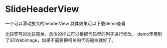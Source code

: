 # SlideHeaderView
一个可以滑动放大的headerView
具体效果可以下载demo查看

比较菜写的比较简单，具体的样式可以根据代码里的列子进行修改。
demo里用到了SDWebimage，如果不需要把相关的代码删掉就好了。

